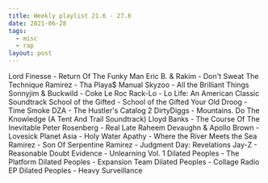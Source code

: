```yaml
---
title: Weekly playlist 21.6 - 27.6
date: 2021-06-28
tags:
  - misc
  - rap
layout: post
---
```


Lord Finesse - Return Of The Funky Man
Eric B. & Rakim - Don't Sweat The Technique
Ramirez - Tha Playa$ Manual
Skyzoo - All the Brilliant Things
Sonnyjim & Buckwild - Coke Le Roc
Rack-Lo - Lo Life: An American Classic Soundtrack
School of the Gifted - School of the Gifted
Your Old Droog - Time
Smoke DZA - The Hustler's Catalog 2
DirtyDiggs - Mountains. Do The Knowledge (A Tent And Trail Soundtrack)
Lloyd Banks - The Course Of The Inevitable
Peter Rosenberg - Real Late
Raheem Devaughn & Apollo Brown - Lovesick
Planet Asia - Holy Water
Apathy - Where the River Meets the Sea
Ramirez - Son Of Serpentine
Ramirez - Judgment Day: Revelations
Jay-Z - Reasonable Doubt
Evidence - Unlearning Vol. 1
Dilated Peoples - The Platform
Dilated Peoples - Expansion Team
Dilated Peoples - Collage Radio EP
Dilated Peoples - Heavy Surveillance
